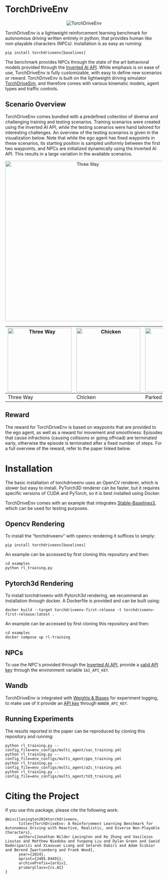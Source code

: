 # TorchDriveEnv
<p align="center">
  <img src="https://github.com/inverted-ai/torchdriveenv/assets/16724505/9717b838-e1ae-4a21-a815-18c45674fcda.gif" alt="TorchDriveEnv"/>
</p>

TorchDriveEnv is a lightweight reinforcement learning benchmark for autonomous driving written entirely in python, that provides human like non-playable characters (NPCs). Installation is as easy as running:

```
pip install torchdriveenv[baselines]
```

The benchmark provides NPCs through the state of the art behavioral models provided through the [Inverted AI API](https://www.inverted.ai/home). While emphasis is on ease of use, TorchDriveEnv is fully customizable, with easy to define new scenarios or reward. TorchDriveEnv is built on the lightweight driving simulator [TorchDriveSim](https://github.com/inverted-ai/torchdrivesim/), and therefore comes with various kinematic models, agent types and traffic controls. 


## Scenario Overview
TorchDriveEnv comes bundled with a predefined collection of diverse and challenging training and testing scenarios. Training scenarios were created using the Inverted AI API, while the testing scenarios were hand tailored for interesting challenges. An overview of the testing scenarios is given in the visualization below. Note that while the ego agent has fixed waypoints in these scenarios, its starting position is sampled uniformly between the first two waypoints, and NPCs are initialized dynamically using the Inverted AI API. This results in a large variation in the available scenarios. 
<p align="center">
  <img src="https://github.com/inverted-ai/torchdriveenv/assets/16724505/78a8b203-6bef-4796-b08d-b65b4139ddb2.gif" alt="Three Way" width="512">
</p>

| <img src="https://github.com/inverted-ai/torchdriveenv/assets/16724505/ab82ec1e-fe79-4721-a996-512162032894.png" alt="Three Way" width="204"> | <img src="https://github.com/inverted-ai/torchdriveenv/assets/16724505/ce50a190-065f-4f59-b010-1e503ef78696.png" alt="Chicken" width="204"> | <img src="https://github.com/inverted-ai/torchdriveenv/assets/16724505/0ebddde4-62b0-44ad-bf40-bbb029d04589.png" alt="Parked Car" width="204"> | <img src="https://github.com/inverted-ai/torchdriveenv/assets/16724505/d38b72ff-f90c-4f83-8bb5-454f92168d1d.png" alt="Roundabout" width="204"> | <img src="https://github.com/inverted-ai/torchdriveenv/assets/16724505/1d4b8706-0bb6-4793-b57c-2b35eb020650.png" alt="Traffic Lights" width="204"> |
|------------------------------------------------------------------------------------------------------------------------------------------------------|----------------------------------------------------------------------------------------------------------------------------------------------------|------------------------------------------------------------------------------------------------------------------------------------------------------|-----------------------------------------------------------------------------------------------------------------------------------------------------|------------------------------------------------------------------------------------------------------------------------------------------------------------------|
| Three Way | Chicken | Parked Car | Roundabout | Traffic Lights |

## Reward
The reward for TorchDriveEnv is based on waypoints that are provided to the ego agent, as well as a reward for movement and smoothness. Episodes that cause infractions (causing collisions or going offroad) are terminated early, otherwise the episode is terminated after a fixed number of steps. For a full overview of the reward, refer to the paper linked below. 

# Installation

The basic installation of torchdriveenv uses an OpenCV renderer, which is slower but easy to install. PyTorch3D renderer can be faster, but it requires specific versions of CUDA and PyTorch, so it is best installed using Docker.

TorchDriveEnv comes with an example that integrates [Stable-Baselines3](https://stable-baselines3.readthedocs.io/en/master), which can be used for testing purposes.

## Opencv Rendering

To install the “torchdriveenv” with opencv rendering it suffices to simply:
```
pip install torchdriveenv[baselines]
```
An example can be accessed by first cloning this repository and then:
```
cd examples
python rl_training.py
```

## Pytorch3d Rendering

To install torchdriveenv with Pytorch3d rendering, we recommend an installation through docker. A Dockerfile is provided and can be built using:
```
docker build --target torchdriveenv-first-release -t torchdriveenv-first-release:latest .
```

An example can be accessed by first cloning this repository and then:
```
cd examples
docker compose up rl-training
```
## NPCs
To use the NPC's provided through the [Inverted AI API](https://docs.inverted.ai/en/latest/), provide a [valid API key](https://www.inverted.ai/portal/login) through the environment variable `IAI_API_KEY`.

## Wandb
TorchDriveEnv is integrated with [Weights & Biases](https://wandb.ai) for experiment logging, to make use of it provide an [API key](https://docs.wandb.ai/quickstart) through `WANDB_API_KEY`.

## Running Experiments
The results reported in the paper can be reproduced by cloning this repository and running:

``` 
python rl_training.py --config_file=env_configs/multi_agent/sac_training.yml
python rl_training.py --config_file=env_configs/multi_agent/ppo_training.yml
python rl_training.py --config_file=env_configs/multi_agent/a2c_training.yml
python rl_training.py --config_file=env_configs/multi_agent/td3_training.yml
```

# Citing the Project
If you use this package, please cite the following work:
``` 
@misc{lavington2024torchdriveenv,
      title={TorchDriveEnv: A Reinforcement Learning Benchmark for Autonomous Driving with Reactive, Realistic, and Diverse Non-Playable Characters}, 
      author={Jonathan Wilder Lavington and Ke Zhang and Vasileios Lioutas and Matthew Niedoba and Yunpeng Liu and Dylan Green and Saeid Naderiparizi and Xiaoxuan Liang and Setareh Dabiri and Adam Ścibior and Berend Zwartsenberg and Frank Wood},
      year={2024},
      eprint={2405.04491},
      archivePrefix={arXiv},
      primaryClass={cs.AI}
}
```
